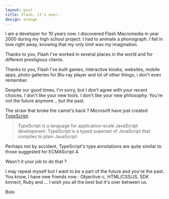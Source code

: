 ```yaml
---
layout: post
title: Flash, it's over.
design: orange
---
```


I am a developer for 10 years now. I discovered Flash Macromedia in year 2000 during my high school project: I had to animate a phonograph. I fell in love right away, knowing that my only limit was my imagination.

Thanks to you, Flash I've worked in several places in the world and for different prestigious clients.

Thanks to you, Flash I've built games, interactive kiosks, websites, mobile apps, photo galleries for Blu-ray player and lot of other things, i don't even remember.

Despite our good times, I'm sorry, but I don’t agree with your recent choices. I don't like your new tools. I don't like your new philosophy. You're not the future anymore... but the past.

The straw that broke the camel's back ? Microsoft have just created [TypeScript](http://typescriptlang.org).

> TypeScript is a language for application-scale JavaScript development.
> TypeScript is a typed superset of JavaScript that compiles to plain JavaScript

Perhaps not by accident, TypeScript's type annotations are quite similar to those suggested for ECMAScript 4.

Wasn't it your job to do that ?


I may repeat myself but I want to be a part of the future and you're the past. You know, I have new friends now : Objective-c, HTML/CSS/JS, SDK kinnect, Ruby and ...
I wish you all the best but it's over between us.

Bolo


